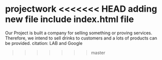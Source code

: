 projectwork
<<<<<<< HEAD
adding new file include index.html file
=======
Our Project is built a company for selling something or proving services.
Therefore, we intend to sell drinks to customers and a lots of products can be provided.
citation: LAB and Google
>>>>>>> master
